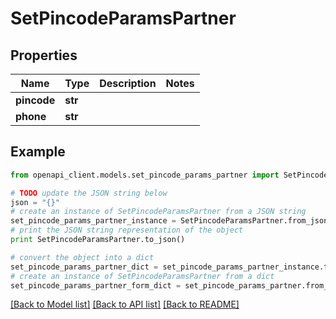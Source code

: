 # SetPincodeParamsPartner


## Properties
Name | Type | Description | Notes
------------ | ------------- | ------------- | -------------
**pincode** | **str** |  | 
**phone** | **str** |  | 

## Example

```python
from openapi_client.models.set_pincode_params_partner import SetPincodeParamsPartner

# TODO update the JSON string below
json = "{}"
# create an instance of SetPincodeParamsPartner from a JSON string
set_pincode_params_partner_instance = SetPincodeParamsPartner.from_json(json)
# print the JSON string representation of the object
print SetPincodeParamsPartner.to_json()

# convert the object into a dict
set_pincode_params_partner_dict = set_pincode_params_partner_instance.to_dict()
# create an instance of SetPincodeParamsPartner from a dict
set_pincode_params_partner_form_dict = set_pincode_params_partner.from_dict(set_pincode_params_partner_dict)
```
[[Back to Model list]](../README.md#documentation-for-models) [[Back to API list]](../README.md#documentation-for-api-endpoints) [[Back to README]](../README.md)


